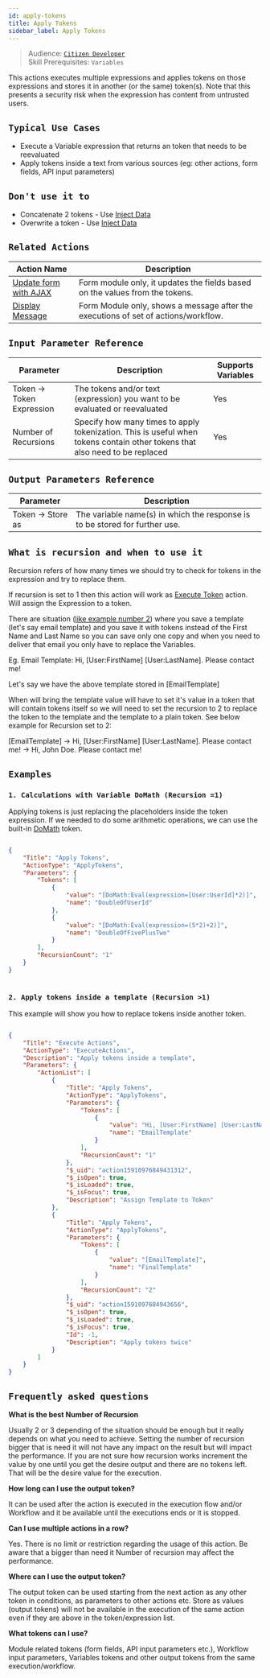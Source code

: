 ```yaml
---
id: apply-tokens
title: Apply Tokens
sidebar_label: Apply Tokens
---
```


> Audience: [`Citizen Developer`](/docs/audience#citizen-developers)<br/>
> Skill Prerequisites: `Variables`

This actions executes multiple expressions and applies tokens on those expressions and stores it in another (or the same) token(s). Note that this presents a security risk when the expression has content from untrusted users. 

## `Typical Use Cases`

- Execute a Variable expression that returns an token that needs to be reevaluated
- Apply tokens inside a text from various sources (eg: other actions, form fields, API input parameters)

## `Don't use it to`

- Concatenate 2 tokens - Use [Inject Data](/docs/Actions/inject-data.md)
- Overwrite a token - Use [Inject Data](/docs/Actions/inject-data.md)

## `Related Actions`

| Action Name                                                     | Description                                                                        |
| --------------------------------------------------------------- | ---------------------------------------------------------------------------------- |
| [Update form with AJAX](/docs/Actions/update-form-with-ajax.md) | Form module only, it updates the fields based on the values from the tokens.       |
| [Display Message](/docs/Actions/display-message.md)             | Form Module only, shows a message after the executions of set of actions/workflow. |


## `Input Parameter Reference`

| Parameter                 | Description                                                                                                                 | Supports Variables |
| ------------------------- | --------------------------------------------------------------------------------------------------------------------------- | ------------------ |
| Token -> Token Expression | The tokens and/or text (expression) you want to be evaluated or reevaluated                                                 | Yes                |
| Number of Recursions      | Specify how many times to apply tokenization. This is useful when tokens contain other tokens that also need to be replaced | Yes                |

## `Output Parameters Reference`

| Parameter         | Description                                                                 |
| ----------------- | --------------------------------------------------------------------------- |
| Token -> Store as | The variable name(s) in which the response is to be stored for further use. |

## `What is recursion and when to use it`

Recursion refers of how many times we should try to check for tokens in the expression and try to replace them. 

If recursion is set to 1 then this action will work as [Execute Token](/docs/Actions/execute-token.md) action. Will assign the Expression to a token.

There are situation ([like example number 2](#2-apply-tokens-inside-a-template-recursion-1)) where you save a template (let's say email template) and you save it with tokens instead of the First Name and Last Name so you can save only one copy and when you need to deliver that email you only have to replace the Variables. 

Eg. Email Template: Hi, [User:FirstName] [User:LastName]. Please contact me!

Let's say we have the above template stored in \[EmailTemplate\]

When will bring the template value will have to set it's value in a token that will contain tokens itself so we will need to set the recursion to 2 to replace the token to the template and the template to a plain token. See below example for Recursion set to 2:

\[EmailTemplate\] -> Hi, \[User:FirstName\] \[User:LastName\]. Please contact me! -> Hi, John Doe. Please contact me!



## `Examples`

### `1. Calculations with Variable DoMath (Recursion =1)`

Applying tokens is just replacing the placeholders inside the token expression. If we needed to do some arithmetic operations, we can use the built-in [DoMath](/docs/tokens/do-math) token.


```json

{
    "Title": "Apply Tokens",
    "ActionType": "ApplyTokens",
    "Parameters": {
        "Tokens": [
            {
                "value": "[DoMath:Eval(expression=[User:UserId]*2)]",
                "name": "DoubleOfUserId"
            },
            {
                "value": "[DoMath:Eval(expression=(5*2)+2)]",
                "name": "DoubleOfFivePlusTwo"
            }
        ],
        "RecursionCount": "1"
    }
}
​
```

### `2. Apply tokens inside a template (Recursion >1)`

This example will show you how to replace tokens inside another token.

```json

{
    "Title": "Execute Actions",
    "ActionType": "ExecuteActions",
    "Description": "Apply tokens inside a template",
    "Parameters": {
        "ActionList": [
            {
                "Title": "Apply Tokens",
                "ActionType": "ApplyTokens",
                "Parameters": {
                    "Tokens": [
                        {
                            "value": "Hi, [User:FirstName] [User:LastName]. Please contact me!",
                            "name": "EmailTemplate"
                        }
                    ],
                    "RecursionCount": "1"
                },
                "$_uid": "action15910976849431312",
                "$_isOpen": true,
                "$_isLoaded": true,
                "$_isFocus": true,
                "Description": "Assign Template to Token"
            },
            {
                "Title": "Apply Tokens",
                "ActionType": "ApplyTokens",
                "Parameters": {
                    "Tokens": [
                        {
                            "value": "[EmailTemplate]",
                            "name": "FinalTemplate"
                        }
                    ],
                    "RecursionCount": "2"
                },
                "$_uid": "action1591097684943656",
                "$_isOpen": true,
                "$_isLoaded": true,
                "$_isFocus": true,
                "Id": -1,
                "Description": "Apply tokens twice"
            }
        ]
    }
}

```

## `Frequently asked questions`

**What is the best Number of Recursion**

Usually 2 or 3 depending of the situation should be enough but it really depends on what you need to achieve. Setting the number of recursion bigger that is need it will not have any impact on the result but will impact the performance. If you are not sure how recursion works increment the value by one until you get the desire output and there are no tokens left. That will be the desire value for the execution.

**How long can I use the output token?**

It can be used after the action is executed in the execution flow and/or Workflow and it be available until the executions ends or it is stopped. 

**Can I use multiple actions in a row?**

Yes. There is no limit or restriction regarding the usage of this action. Be aware that a bigger than need it Number of recursion may affect the performance.

**Where can I use the output token?**

The output token can be used starting from the next action as any other token in conditions, as parameters to other actions etc. Store as values (output tokens) will not be available in the execution of the same action even if they are above in the token/expression list.

**What tokens can I use?**

Module related tokens (form fields, API input parameters etc.), Workflow input parameters, Variables tokens and other output tokens from the same execution/workflow.
